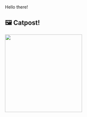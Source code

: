 Hello there!



## 🖼️ Catpost!

<sub>
    <img src="https://cdn2.thecatapi.com/images/MTU1OTYxNg.jpg" height="256">
</sub>


